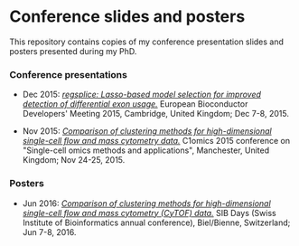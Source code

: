 # Conference slides and posters

This repository contains copies of my conference presentation slides and posters presented during my PhD.


### Conference presentations

- Dec 2015: [*regsplice: Lasso-based model selection for improved detection of differential exon usage.*](Bioconductor2015_regsplice_Lukas_Weber_20151208.pdf) European Bioconductor Developers' Meeting 2015, Cambridge, United Kingdom; Dec 7-8, 2015.

- Nov 2015: [*Comparison of clustering methods for high-dimensional single-cell flow and mass cytometry data.*](Lukas_Weber_C1omics_clustering_comparison_20151125.pdf) C1omics 2015 conference on "Single-cell omics methods and applications", Manchester, United Kingdom; Nov 24-25, 2015.


### Posters

- Jun 2016: [*Comparison of clustering methods for high-dimensional single-cell flow and mass cytometry (CyTOF) data.*](Clustering_poster_SIB_Days_Lukas_Weber_7Jun2016.pdf) SIB Days (Swiss Institute of Bioinformatics annual conference), Biel/Bienne, Switzerland; Jun 7-8, 2016.

